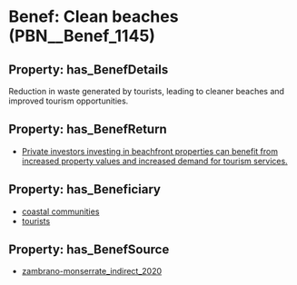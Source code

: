 # Benef: __Clean beaches__ (PBN__Benef_1145)

## Property: has_BenefDetails

Reduction in waste generated by tourists, leading to cleaner beaches and improved tourism opportunities.

## Property: has_BenefReturn

* [Private investors investing in beachfront properties can benefit from increased property values and increased demand for tourism services.](../BenefReturn/PBN__BenefReturn_1277)

## Property: has_Beneficiary

* [coastal communities](../Stakeholder/PBN__Stakeholder_451)
* [tourists](../Stakeholder/PBN__Stakeholder_72)

## Property: has_BenefSource

* [zambrano-monserrate_indirect_2020](../Article/PBN__Article_238)

